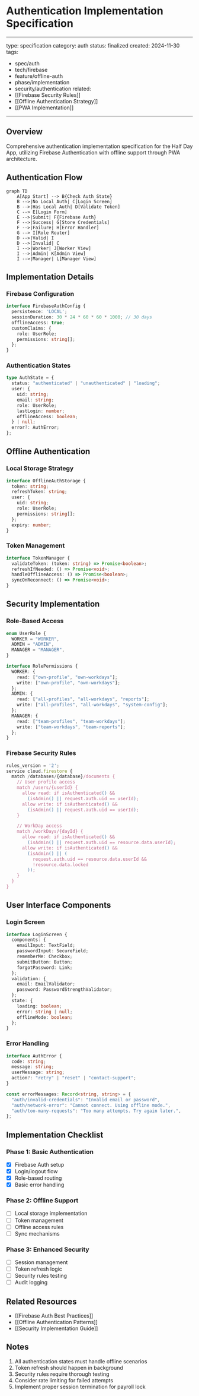# Authentication Implementation Specification

---

type: specification
category: auth
status: finalized
created: 2024-11-30
tags:

- spec/auth
- tech/firebase
- feature/offline-auth
- phase/implementation
- security/authentication
  related:
- [[Firebase Security Rules]]
- [[Offline Authentication Strategy]]
- [[PWA Implementation]]

---

## Overview

Comprehensive authentication implementation specification for the Half Day App, utilizing Firebase Authentication with offline support through PWA architecture.

## Authentication Flow

```mermaid
graph TD
    A[App Start] --> B{Check Auth State}
    B -->|No Local Auth| C[Login Screen]
    B -->|Has Local Auth| D[Validate Token]
    C --> E[Login Form]
    E -->|Submit| F{Firebase Auth}
    F -->|Success| G[Store Credentials]
    F -->|Failure| H[Error Handler]
    G --> I[Role Router]
    D -->|Valid| I
    D -->|Invalid| C
    I -->|Worker| J[Worker View]
    I -->|Admin| K[Admin View]
    I -->|Manager| L[Manager View]
```

## Implementation Details

### Firebase Configuration

```typescript
interface FirebaseAuthConfig {
  persistence: 'LOCAL';
  sessionDuration: 30 * 24 * 60 * 60 * 1000; // 30 days
  offlineAccess: true;
  customClaims: {
    role: UserRole;
    permissions: string[];
  };
}
```

### Authentication States

```typescript
type AuthState = {
  status: "authenticated" | "unauthenticated" | "loading";
  user: {
    uid: string;
    email: string;
    role: UserRole;
    lastLogin: number;
    offlineAccess: boolean;
  } | null;
  error?: AuthError;
};
```

## Offline Authentication

### Local Storage Strategy

```typescript
interface OfflineAuthStorage {
  token: string;
  refreshToken: string;
  user: {
    uid: string;
    role: UserRole;
    permissions: string[];
  };
  expiry: number;
}
```

### Token Management

```typescript
interface TokenManager {
  validateToken: (token: string) => Promise<boolean>;
  refreshIfNeeded: () => Promise<void>;
  handleOfflineAccess: () => Promise<boolean>;
  syncOnReconnect: () => Promise<void>;
}
```

## Security Implementation

### Role-Based Access

```typescript
enum UserRole {
  WORKER = "WORKER",
  ADMIN = "ADMIN",
  MANAGER = "MANAGER",
}

interface RolePermissions {
  WORKER: {
    read: ["own-profile", "own-workdays"];
    write: ["own-profile", "own-workdays"];
  };
  ADMIN: {
    read: ["all-profiles", "all-workdays", "reports"];
    write: ["all-profiles", "all-workdays", "system-config"];
  };
  MANAGER: {
    read: ["team-profiles", "team-workdays"];
    write: ["team-workdays", "team-reports"];
  };
}
```

### Firebase Security Rules

```typescript
rules_version = '2';
service cloud.firestore {
  match /databases/{database}/documents {
    // User profile access
    match /users/{userId} {
      allow read: if isAuthenticated() &&
        (isAdmin() || request.auth.uid == userId);
      allow write: if isAuthenticated() &&
        (isAdmin() || request.auth.uid == userId);
    }

    // WorkDay access
    match /workDays/{dayId} {
      allow read: if isAuthenticated() &&
        (isAdmin() || request.auth.uid == resource.data.userId);
      allow write: if isAuthenticated() &&
        (isAdmin() || (
          request.auth.uid == resource.data.userId &&
          !resource.data.locked
        ));
    }
  }
}
```

## User Interface Components

### Login Screen

```typescript
interface LoginScreen {
  components: {
    emailInput: TextField;
    passwordInput: SecureField;
    rememberMe: Checkbox;
    submitButton: Button;
    forgotPassword: Link;
  };
  validation: {
    email: EmailValidator;
    password: PasswordStrengthValidator;
  };
  state: {
    loading: boolean;
    error: string | null;
    offlineMode: boolean;
  };
}
```

### Error Handling

```typescript
interface AuthError {
  code: string;
  message: string;
  userMessage: string;
  action?: "retry" | "reset" | "contact-support";
}

const errorMessages: Record<string, string> = {
  "auth/invalid-credentials": "Invalid email or password",
  "auth/network-error": "Cannot connect. Using offline mode.",
  "auth/too-many-requests": "Too many attempts. Try again later.",
};
```

## Implementation Checklist

### Phase 1: Basic Authentication

- [x] Firebase Auth setup
- [x] Login/logout flow
- [x] Role-based routing
- [x] Basic error handling

### Phase 2: Offline Support

- [ ] Local storage implementation
- [ ] Token management
- [ ] Offline access rules
- [ ] Sync mechanisms

### Phase 3: Enhanced Security

- [ ] Session management
- [ ] Token refresh logic
- [ ] Security rules testing
- [ ] Audit logging

## Related Resources

- [[Firebase Auth Best Practices]]
- [[Offline Authentication Patterns]]
- [[Security Implementation Guide]]

## Notes

1. All authentication states must handle offline scenarios
2. Token refresh should happen in background
3. Security rules require thorough testing
4. Consider rate limiting for failed attempts
5. Implement proper session termination for payroll lock
